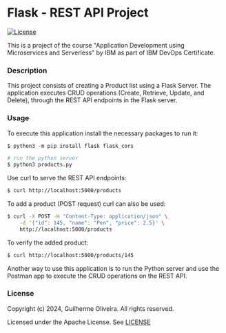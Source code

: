 # Flask - REST API Project

[![License](https://img.shields.io/badge/License-MIT-blue.svg)](https://opensource.org/license/mit)

This is a project of the course "Application Development using Microservices and Serverless" by IBM as part of IBM DevOps Certificate.

### Description

This project consists of creating a Product list using a Flask Server. 
The application executes CRUD operations (Create, Retrieve, Update, and Delete), through the REST API endpoints in the Flask server.

### Usage

To execute this application install the necessary packages to run it:

```python
$ python3 -m pip install flask flask_cors

# run the python server
$ python3 products.py
```

Use curl to serve the REST API endpoints:
```bash
$ curl http://localhost:5000/products
```

To add a product (POST request) curl can also be used:
```bash
$ curl -X POST -H "Content-Type: application/json" \
    -d '{"id": 145, "name": "Pen", "price": 2.5}' \
    http://localhost:5000/products
```

To verify the added product:
```bash
$ curl http://localhost:5000/products/145
```

Another way to use this application is to run the Python server and use the Postman app to execute the CRUD operations on the REST API.

### License

Copyright (c) 2024, Guilherme Oliveira. All rights reserved.

Licensed under the Apache License. See [LICENSE](LICENSE)
